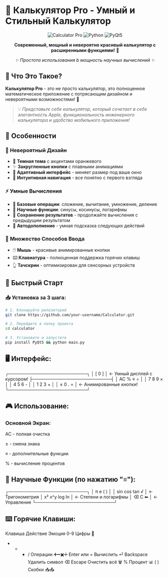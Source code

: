 # 🧮 Калькулятор Pro - Умный и Стильный Калькулятор 

<div align="center">

![Calculator Pro](https://img.shields.io/badge/Калькулятор-Pro-ff9500?style=for-the-badge&logo=calculator&logoColor=white)
![Python](https://img.shields.io/badge/Python-3.6+-3776AB?style=for-the-badge&logo=python&logoColor=white)
![PyQt5](https://img.shields.io/badge/PyQt5-41CD52?style=for-the-badge&logo=qt&logoColor=white)

**Современный, мощный и невероятно красивый калькулятор с расширенными функциями!** 🚀

*✨ Простота использования b мощность научных вычислений ✨*

</div>

## 🌟 Что Это Такое?

**Калькулятор Pro** - это не просто калькулятор, это полноценное математическое приложение с потрясающим дизайном и невероятными возможностями! 💫

> 💡 *Представьте себе калькулятор, который сочетает в себе элегантность Apple, функциональность инженерного калькулятора и удобство мобильного приложения!*

## 🎯 Особенности

### 🎨 **Невероятный Дизайн**
- 🌙 **Темная тема** с акцентами оранжевого
- ✨ **Закругленные кнопки** с плавными анимациями
- 📱 **Адаптивный интерфейс** - меняет размер под ваше окно
- 👀 **Интуитивная навигация** - все понятно с первого взгляда

### ⚡ **Умные Вычисления**
- 🧮 **Базовые операции**: сложение, вычитание, умножение, деление
- 🔢 **Научные функции**: синусы, косинусы, логарифмы
- 💾 **Сохранение результатов** - продолжайте вычисления с предыдущим результатом
- 🎯 **Автодополнение** - умная подсказка следующих действий

### 🎹 **Множество Способов Ввода**
- 🖱️ **Мышь** - красивые анимированные кнопки
- ⌨️ **Клавиатура** - полноценная поддержка горячих клавиш
- 👆 **Тачскрин** - оптимизирован для сенсорных устройств

## 🚀 Быстрый Старт

### 📥 Установка за 3 шага:

```bash
# 1. Клонируйте репозиторий
git clone https://github.com/your-username/Calculator.git

# 2. Перейдите в папку проекта
cd calculator

# 3. Установите и запустите
pip install PyQt5 && python main.py

```

## 🖥️ Интерфейс:

┌─────────────────────────┐
│        [ 0 ]           │  ← Умный дисплей с курсором!
├─────────────────────────┤
│  AC    %     ≡     ÷   │
│   7    8     9     ×   │
│   4    5     6     -   │
│   1    2     3     +   │
│   ±    0     .     =   │  ← Анимированные кнопки!
└─────────────────────────┘

## 🎮 Использование:

### Основной Экран:
AC - полная очистка

± - смена знака

≡ - дополнительные функции

% - вычисление процентов

## 🔬 Научные Функции (по нажатию "≡"):

┌─────────────────────────┐
│   π    e     (     )   │
│  sin  cos   tan    √   │  ← Тригонометрия
│  x²   x^y  log    ln   │  ← Степени и логарифмы
│  ⌫    C           ⬅   │  ← Управление
└─────────────────────────┘

## ⌨️ Горячие Клавиши:

Клавиша	         Действие	       Эмоция
0-9	              Цифры	          🔢
+ - * /	         Операции	      ➕➖✖️➗
Enter или =	    Вычислить	         ⏎
Backspace	     Удалить символ	     ⌫
Escape         Очистить всё	       🗑️
%	              Процент	           📊
( )	             Скобки	          📥📤
